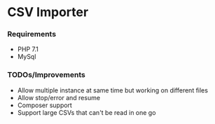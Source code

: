 # CSV Importer

### Requirements

- PHP 7.1
- MySql

### TODOs/Improvements

- Allow multiple instance at same time but working on different files
- Allow stop/error and resume
- Composer support
- Support large CSVs that can't be read in one go
